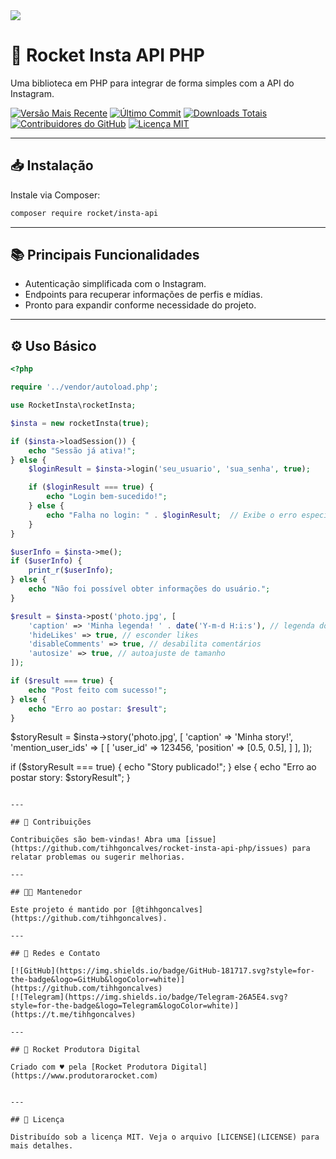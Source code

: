<img src="https://raw.githubusercontent.com/filipedeschamps/rss-feed-emitter/master/content/logo.gif">

# 🚀 Rocket Insta API PHP

Uma biblioteca em PHP para integrar de forma simples com a API do Instagram.

[![Versão Mais Recente](https://img.shields.io/github/release/tihhgoncalves/rocket-insta-api-php.svg?style=flat)]()
[![Último Commit](https://img.shields.io/github/last-commit/tihhgoncalves/rocket-insta-api-php.svg?style=flat)]()
[![Downloads Totais](https://img.shields.io/packagist/dt/rocket/insta-api.svg?style=flat)](https://packagist.org/packages/rocket/insta-api)
[![Contribuidores do GitHub](https://img.shields.io/github/contributors/tihhgoncalves/rocket-insta-api-php.svg?style=flat)]()
[![Licença MIT](https://img.shields.io/badge/Licença-MIT-yellow.svg)](https://opensource.org/licenses/)

---

## 📥 Instalação

Instale via Composer:

```sh
composer require rocket/insta-api
```

---

## 📚 Principais Funcionalidades

- Autenticação simplificada com o Instagram.
- Endpoints para recuperar informações de perfis e mídias.
- Pronto para expandir conforme necessidade do projeto.

---

## ⚙️ Uso Básico

```php
<?php

require '../vendor/autoload.php';

use RocketInsta\rocketInsta;

$insta = new rocketInsta(true);

if ($insta->loadSession()) {
    echo "Sessão já ativa!";
} else {
    $loginResult = $insta->login('seu_usuario', 'sua_senha', true);

    if ($loginResult === true) {
        echo "Login bem-sucedido!";
    } else {
        echo "Falha no login: " . $loginResult;  // Exibe o erro específico
    }
}

$userInfo = $insta->me();
if ($userInfo) {
    print_r($userInfo);
} else {
    echo "Não foi possível obter informações do usuário.";
}

$result = $insta->post('photo.jpg', [
    'caption' => 'Minha legenda! ' . date('Y-m-d H:i:s'), // legenda do post
    'hideLikes' => true, // esconder likes
    'disableComments' => true, // desabilita comentários
    'autosize' => true, // autoajuste de tamanho
]);

if ($result === true) {
    echo "Post feito com sucesso!";
} else {
    echo "Erro ao postar: $result";
}
```

$storyResult = $insta->story('photo.jpg', [
    'caption' => 'Minha story!',
    'mention_user_ids' => [
        [
            'user_id' => 123456,
            'position' => [0.5, 0.5],
        ]
    ],
]);

if ($storyResult === true) {
    echo "Story publicado!";
} else {
    echo "Erro ao postar story: $storyResult";
}
```

---

## 🙌 Contribuições

Contribuições são bem-vindas! Abra uma [issue](https://github.com/tihhgoncalves/rocket-insta-api-php/issues) para relatar problemas ou sugerir melhorias.

---

## 👨‍💻 Mantenedor

Este projeto é mantido por [@tihhgoncalves](https://github.com/tihhgoncalves).

---

## 🔗 Redes e Contato

[![GitHub](https://img.shields.io/badge/GitHub-181717.svg?style=for-the-badge&logo=GitHub&logoColor=white)](https://github.com/tihhgoncalves)
[![Telegram](https://img.shields.io/badge/Telegram-26A5E4.svg?style=for-the-badge&logo=Telegram&logoColor=white)](https://t.me/tihhgoncalves)

---

## 🚀 Rocket Produtora Digital

Criado com ♥ pela [Rocket Produtora Digital](https://www.produtorarocket.com)


---

## 📄 Licença

Distribuído sob a licença MIT. Veja o arquivo [LICENSE](LICENSE) para mais detalhes.

